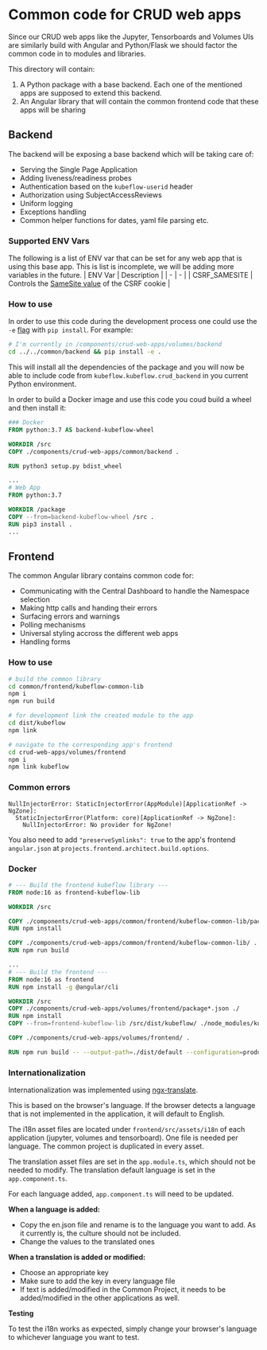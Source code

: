 # Common code for CRUD web apps

Since our CRUD web apps like the Jupyter, Tensorboards and Volumes UIs are similarly build with Angular and Python/Flask we should factor the common code in to modules and libraries.

This directory will contain:
1. A Python package with a base backend. Each one of the mentioned apps are supposed to extend this backend.
2. An Angular library that will contain the common frontend code that these apps will be sharing

## Backend

The backend will be exposing a base backend which will be taking care of:
* Serving the Single Page Application
* Adding liveness/readiness probes
* Authentication based on the `kubeflow-userid` header
* Authorization using SubjectAccessReviews
* Uniform logging
* Exceptions handling
* Common helper functions for dates, yaml file parsing etc.

### Supported ENV Vars

The following is a list of ENV var that can be set for any web app that is using this base app.
This is list is incomplete, we will be adding more variables in the future.
| ENV Var | Description |
| - | - |
| CSRF_SAMESITE | Controls the [SameSite value](https://developer.mozilla.org/en-US/docs/Web/HTTP/Headers/Set-Cookie#SameSite) of the CSRF cookie |

### How to use

In order to use this code during the development process one could use the `-e` [flag](https://pip.pypa.io/en/stable/reference/pip_install/#install-editable) with `pip install`. For example:

```bash
# I'm currently in /components/crud-web-apps/volumes/backend
cd ../../common/backend && pip install -e .
```

This will install all the dependencies of the package and you will now be able to include code from `kubeflow.kubeflow.crud_backend` in you current Python environment.

In order to build a Docker image and use this code you coud build a wheel and then install it:
```dockerfile
### Docker
FROM python:3.7 AS backend-kubeflow-wheel

WORKDIR /src
COPY ./components/crud-web-apps/common/backend .

RUN python3 setup.py bdist_wheel

...
# Web App
FROM python:3.7

WORKDIR /package
COPY --from=backend-kubeflow-wheel /src .
RUN pip3 install .
...
```
## Frontend

The common Angular library contains common code for:
* Communicating with the Central Dashboard to handle the Namespace selection
* Making http calls and handing their errors
* Surfacing errors and warnings
* Polling mechanisms
* Universal styling accross the different web apps
* Handling forms

### How to use
```bash
# build the common library
cd common/frontend/kubeflow-common-lib
npm i
npm run build

# for development link the created module to the app
cd dist/kubeflow
npm link

# navigate to the corresponding app's frontend
cd crud-web-apps/volumes/frontend
npm i
npm link kubeflow

```
### Common errors
```
NullInjectorError: StaticInjectorError(AppModule)[ApplicationRef -> NgZone]:
  StaticInjectorError(Platform: core)[ApplicationRef -> NgZone]:
    NullInjectorError: No provider for NgZone!
```

You also need to add `"preserveSymlinks": true` to the app's frontend `angular.json` at `projects.frontend.architect.build.options`.

### Docker

```dockerfile
# --- Build the frontend kubeflow library ---
FROM node:16 as frontend-kubeflow-lib

WORKDIR /src

COPY ./components/crud-web-apps/common/frontend/kubeflow-common-lib/package*.json ./
RUN npm install

COPY ./components/crud-web-apps/common/frontend/kubeflow-common-lib/ .
RUN npm run build

...
# --- Build the frontend ---
FROM node:16 as frontend
RUN npm install -g @angular/cli

WORKDIR /src
COPY ./components/crud-web-apps/volumes/frontend/package*.json ./
RUN npm install
COPY --from=frontend-kubeflow-lib /src/dist/kubeflow/ ./node_modules/kubeflow/

COPY ./components/crud-web-apps/volumes/frontend/ .

RUN npm run build -- --output-path=./dist/default --configuration=production

```

### Internationalization
Internationalization was implemented using [ngx-translate](https://github.com/ngx-translate/core).

This is based on the browser's language. If the browser detects a language that is not implemented in the application, it will default to English.

The i18n asset files are located under `frontend/src/assets/i18n` of each application (jupyter, volumes and tensorboard). One file is needed per language. The common project is duplicated in every asset.

The translation asset files are set in the `app.module.ts`, which should not be needed to modify.
The translation default language is set in the `app.component.ts`.

For each language added, `app.component.ts` will need to be updated.

**When a language is added:**
- Copy the en.json file and rename is to the language you want to add. As it currently is, the culture should not be included.
- Change the values to the translated ones

**When a translation is added or modified:**
- Choose an appropriate key
- Make sure to add the key in every language file
- If text is added/modified in the Common Project, it needs to be added/modified in the other applications as well.

**Testing**

To test the i18n works as expected, simply change your browser's language to whichever language you want to test.
